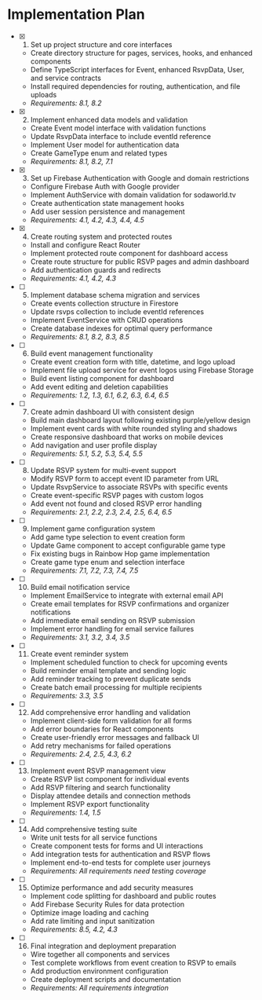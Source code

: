 # Implementation Plan

- [x] 1. Set up project structure and core interfaces

  - Create directory structure for pages, services, hooks, and enhanced components
  - Define TypeScript interfaces for Event, enhanced RsvpData, User, and service contracts
  - Install required dependencies for routing, authentication, and file uploads
  - _Requirements: 8.1, 8.2_

- [x] 2. Implement enhanced data models and validation

  - Create Event model interface with validation functions
  - Update RsvpData interface to include eventId reference
  - Implement User model for authentication data
  - Create GameType enum and related types
  - _Requirements: 8.1, 8.2, 7.1_

- [x] 3. Set up Firebase Authentication with Google and domain restrictions

  - Configure Firebase Auth with Google provider
  - Implement AuthService with domain validation for sodaworld.tv
  - Create authentication state management hooks
  - Add user session persistence and management
  - _Requirements: 4.1, 4.2, 4.3, 4.4, 4.5_

- [x] 4. Create routing system and protected routes

  - Install and configure React Router
  - Implement protected route component for dashboard access
  - Create route structure for public RSVP pages and admin dashboard
  - Add authentication guards and redirects
  - _Requirements: 4.1, 4.2, 4.3_

- [ ] 5. Implement database schema migration and services

  - Create events collection structure in Firestore
  - Update rsvps collection to include eventId references
  - Implement EventService with CRUD operations
  - Create database indexes for optimal query performance
  - _Requirements: 8.1, 8.2, 8.3, 8.5_

- [ ] 6. Build event management functionality

  - Create event creation form with title, datetime, and logo upload
  - Implement file upload service for event logos using Firebase Storage
  - Build event listing component for dashboard
  - Add event editing and deletion capabilities
  - _Requirements: 1.2, 1.3, 6.1, 6.2, 6.3, 6.4, 6.5_

- [ ] 7. Create admin dashboard UI with consistent design

  - Build main dashboard layout following existing purple/yellow design
  - Implement event cards with white rounded styling and shadows
  - Create responsive dashboard that works on mobile devices
  - Add navigation and user profile display
  - _Requirements: 5.1, 5.2, 5.3, 5.4, 5.5_

- [ ] 8. Update RSVP system for multi-event support

  - Modify RSVP form to accept event ID parameter from URL
  - Update RsvpService to associate RSVPs with specific events
  - Create event-specific RSVP pages with custom logos
  - Add event not found and closed RSVP error handling
  - _Requirements: 2.1, 2.2, 2.3, 2.4, 2.5, 6.4, 6.5_

- [ ] 9. Implement game configuration system

  - Add game type selection to event creation form
  - Update Game component to accept configurable game type
  - Fix existing bugs in Rainbow Hop game implementation
  - Create game type enum and selection interface
  - _Requirements: 7.1, 7.2, 7.3, 7.4, 7.5_

- [ ] 10. Build email notification service

  - Implement EmailService to integrate with external email API
  - Create email templates for RSVP confirmations and organizer notifications
  - Add immediate email sending on RSVP submission
  - Implement error handling for email service failures
  - _Requirements: 3.1, 3.2, 3.4, 3.5_

- [ ] 11. Create event reminder system

  - Implement scheduled function to check for upcoming events
  - Build reminder email template and sending logic
  - Add reminder tracking to prevent duplicate sends
  - Create batch email processing for multiple recipients
  - _Requirements: 3.3, 3.5_

- [ ] 12. Add comprehensive error handling and validation

  - Implement client-side form validation for all forms
  - Add error boundaries for React components
  - Create user-friendly error messages and fallback UI
  - Add retry mechanisms for failed operations
  - _Requirements: 2.4, 2.5, 4.3, 6.2_

- [ ] 13. Implement event RSVP management view

  - Create RSVP list component for individual events
  - Add RSVP filtering and search functionality
  - Display attendee details and connection methods
  - Implement RSVP export functionality
  - _Requirements: 1.4, 1.5_

- [ ] 14. Add comprehensive testing suite

  - Write unit tests for all service functions
  - Create component tests for forms and UI interactions
  - Add integration tests for authentication and RSVP flows
  - Implement end-to-end tests for complete user journeys
  - _Requirements: All requirements need testing coverage_

- [ ] 15. Optimize performance and add security measures

  - Implement code splitting for dashboard and public routes
  - Add Firebase Security Rules for data protection
  - Optimize image loading and caching
  - Add rate limiting and input sanitization
  - _Requirements: 8.5, 4.2, 4.3_

- [ ] 16. Final integration and deployment preparation
  - Wire together all components and services
  - Test complete workflows from event creation to RSVP to emails
  - Add production environment configuration
  - Create deployment scripts and documentation
  - _Requirements: All requirements integration_

